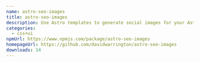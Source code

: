 ```yaml
---
name: astro-seo-images
title: astro-seo-images
description: Use Astro templates to generate social images for your Astro build
categories:
  - css+ui
npmUrl: https://www.npmjs.com/package/astro-seo-images
homepageUrl: https://github.com/davidwarrington/astro-seo-images
downloads: 14
---
```

